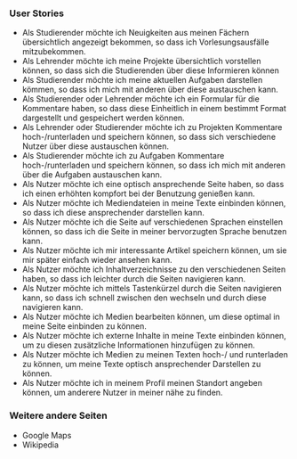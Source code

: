 ### User Stories

* Als Studierender möchte ich Neuigkeiten aus meinen Fächern übersichtlich angezeigt bekommen, so dass ich Vorlesungsausfälle mitzubekommen.
* Als Lehrender möchte ich meine Projekte übersichtlich vorstellen können, so dass sich die Studierenden über diese Informieren können
* Als Studierender möchte ich meine aktuellen Aufgaben darstellen kömmen, so dass ich mich mit anderen über diese austauschen kann.
* Als Studierender oder Lehrender möchte ich ein Formular für die Kommentare haben, so dass diese Einheitlich in einem bestimmt Format dargestellt und gespeichert werden können.
* Als Lehrender oder Studierender möchte ich zu Projekten Kommentare hoch-/runterladen und speichern können, so dass sich verschiedene Nutzer über diese austauschen können.
* Als Studierender möchte ich zu Aufgaben Kommentare hoch-/runterladen und speichern können, so dass ich mich mit anderen über die Aufgaben austauschen kann.
* Als Nutzer möchte ich eine optisch ansprechende Seite haben, so dass ich einen erhöhten kompfort bei der Benutzung genießen kann.
* Als Nutzer möchte ich Mediendateien in meine Texte einbinden können, so dass ich diese ansprechender darstellen kann.
* Als Nutzer möchte ich die Seite auf verschiedenen Sprachen einstellen können, so dass ich die Seite in meiner bervorzugten Sprache benutzen kann.
* Als Nutzer möchte ich mir interessante Artikel speichern können, um sie mir später einfach wieder ansehen kann.
* Als Nutzer möchte ich Inhaltverzeichnisse zu den verschiedenen Seiten haben, so dass ich leichter durch die Seiten navigieren kann.
* Als Nutzer möchte ich mittels Tastenkürzel durch die Seiten navigieren kann, so dass ich schnell zwischen den wechseln und durch diese navigieren kann.
* Als Nutzer möchte ich Medien bearbeiten können, um diese optimal in meine Seite einbinden zu können.
* Als Nutzer möchte ich externe Inhalte in meine Texte einbinden können, um zu diesen zusätzliche Informationen hinzufügen zu können.
* Als Nutzer möchte ich Medien zu meinen Texten hoch-/ und runterladen zu können, um meine Texte optisch ansprechender Darstellen zu können.
* Als Nutzer möchte ich in meinem Profil meinen Standort angeben können, um anderere Nutzer in meiner nähe zu finden.

### Weitere andere Seiten

* Google Maps
* Wikipedia